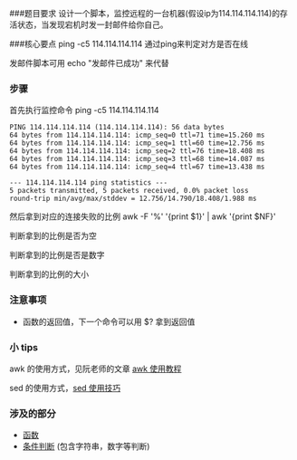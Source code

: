 ###题目要求
设计一个脚本，监控远程的一台机器(假设ip为114.114.114.114)的存活状态，当发现宕机时发一封邮件给你自己。

###核心要点
ping -c5 114.114.114.114 通过ping来判定对方是否在线

发邮件脚本可用 echo "发邮件已成功" 来代替


### 步骤
首先执行监控命令 ping -c5 114.114.114.114

```
PING 114.114.114.114 (114.114.114.114): 56 data bytes
64 bytes from 114.114.114.114: icmp_seq=0 ttl=71 time=15.260 ms
64 bytes from 114.114.114.114: icmp_seq=1 ttl=60 time=12.756 ms
64 bytes from 114.114.114.114: icmp_seq=2 ttl=76 time=18.408 ms
64 bytes from 114.114.114.114: icmp_seq=3 ttl=68 time=14.087 ms
64 bytes from 114.114.114.114: icmp_seq=4 ttl=67 time=13.438 ms

--- 114.114.114.114 ping statistics ---
5 packets transmitted, 5 packets received, 0.0% packet loss
round-trip min/avg/max/stddev = 12.756/14.790/18.408/1.988 ms
```

然后拿到对应的连接失败的比例 awk -F '%' '{print $1}' | awk '{print $NF}'

判断拿到的比例是否为空

判断拿到的比例是否是数字

判断拿到的比例的大小

### 注意事项
- 函数的返回值，下一个命令可以用 $? 拿到返回值

### 小 tips
awk 的使用方式，见阮老师的文章 [awk 使用教程](http://www.ruanyifeng.com/blog/2018/11/awk.html)

sed 的使用方式，[sed 使用技巧](https://juejin.im/post/5ce5190b5188252dbb08baa8)


### 涉及的部分
- [函数](https://wangdoc.com/bash/function.html)
- [条件判断](https://wangdoc.com/bash/condition.html) (包含字符串，数字等判断)